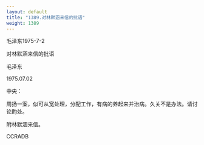 ```yaml
---
layout: default
title: "1389.对林默涵来信的批语"
weight: 1389
---
```


毛泽东1975-7-2

对林默涵来信的批语

毛泽东

1975.07.02

中央：

周扬一案，似可从宽处理，分配工作，有病的养起来并治病。久关不是办法。请讨论酌处。

附林默涵来信。

CCRADB

